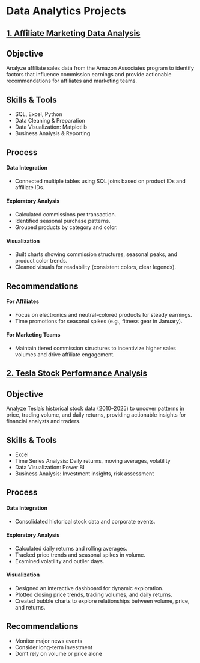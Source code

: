 # Data Analytics Projects

## [1. Affiliate Marketing Data Analysis](https://github.com/habishua/Amazon_Affiliate_Earnings)

## Objective
Analyze affiliate sales data from the Amazon Associates program to identify factors that influence commission earnings and provide actionable recommendations for affiliates and marketing teams.

## Skills & Tools
- SQL, Excel, Python
- Data Cleaning & Preparation
- Data Visualization: Matplotlib
- Business Analysis & Reporting

## Process
#### Data Integration
- Connected multiple tables using SQL joins based on product IDs and affiliate IDs.
#### Exploratory Analysis
- Calculated commissions per transaction.
- Identified seasonal purchase patterns.
- Grouped products by category and color.
#### Visualization
- Built charts showing commission structures, seasonal peaks, and product color trends.
- Cleaned visuals for readability (consistent colors, clear legends).

## Recommendations
#### For Affiliates
- Focus on electronics and neutral-colored products for steady earnings.
- Time promotions for seasonal spikes (e.g., fitness gear in January).
#### For Marketing Teams
- Maintain tiered commission structures to incentivize higher sales volumes and drive affiliate engagement.

  
## [2. Tesla Stock Performance Analysis](https://github.com/habishua/Tesla_Stock_Performance)

## Objective
Analyze Tesla’s historical stock data (2010–2025) to uncover patterns in price, trading volume, and daily returns, providing actionable insights for financial analysts and traders.

## Skills & Tools
- Excel
- Time Series Analysis: Daily returns, moving averages, volatility
- Data Visualization: Power BI
- Business Analysis: Investment insights, risk assessment

## Process
#### Data Integration
- Consolidated historical stock data and corporate events.
#### Exploratory Analysis
- Calculated daily returns and rolling averages.
- Tracked price trends and seasonal spikes in volume.
- Examined volatility and outlier days.
#### Visualization
- Designed an interactive dashboard for dynamic exploration.
- Plotted closing price trends, trading volumes, and daily returns.
- Created bubble charts to explore relationships between volume, price, and returns.

## Recommendations
- Monitor major news events
- Consider long-term investment
- Don’t rely on volume or price alone

